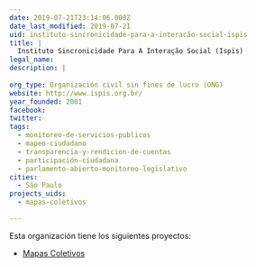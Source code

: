 ```yaml
---
date: 2019-07-21T23:14:06.000Z
date_last_modified: 2019-07-21
uid: instituto-sincronicidade-para-a-interacão-social-ispis
title: |
  Instituto Sincronicidade Para A Interação Social (Ispis)
legal_name: 
description: |
  
org_type: Organización civil sin fines de lucro (ONG)
website: http://www.ispis.org.br/
year_founded: 2001
facebook: 
twitter: 
tags:
  - monitoreo-de-servicios-publicos
  - mapeo-ciudadano
  - transparencia-y-rendicion-de-cuentas
  - participación-ciudadana
  - parlamento-abierto-monitoreo-legislativo
cities: 
  - São Paulo
projects_uids:
  - mapas-coletivos

---
```


Esta organización tiene los siguientes proyectos:

- [Mapas Coletivos](/proyectos/mapas-coletivos)
